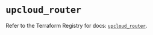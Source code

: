 # `upcloud_router`

Refer to the Terraform Registry for docs: [`upcloud_router`](https://registry.terraform.io/providers/upcloudltd/upcloud/5.18.0/docs/resources/router).
